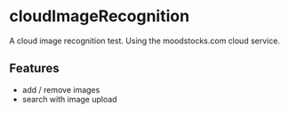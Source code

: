 cloudImageRecognition
=====================

A cloud image recognition test.
Using the moodstocks.com cloud service.

Features
--------
- add / remove images
- search with image upload